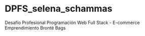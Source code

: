 # DPFS_selena_schammas
Desafío Profesional Programación Web Full Stack - E-commerce Emprendimiento Brontë Bags
